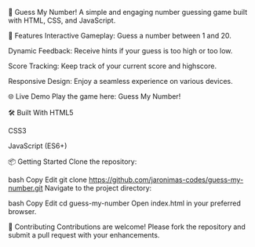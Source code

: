 🎯 Guess My Number!
A simple and engaging number guessing game built with HTML, CSS, and JavaScript.

🚀 Features
Interactive Gameplay: Guess a number between 1 and 20.​

Dynamic Feedback: Receive hints if your guess is too high or too low.​

Score Tracking: Keep track of your current score and highscore.​

Responsive Design: Enjoy a seamless experience on various devices.​

🌐 Live Demo
Play the game here: Guess My Number!

🛠️ Built With
HTML5

CSS3

JavaScript (ES6+)

📦 Getting Started
Clone the repository:

bash
Copy
Edit
git clone https://github.com/jaronimas-codes/guess-my-number.git
Navigate to the project directory:

bash
Copy
Edit
cd guess-my-number
Open index.html in your preferred browser.

🤝 Contributing
Contributions are welcome! Please fork the repository and submit a pull request with your enhancements.
